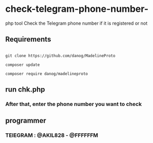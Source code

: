# check-telegram-phone-number-
php tool Check the Telegram phone number if it is registered or not 


## Requirements
```

git clone https://github.com/danog/MadelineProto

composer update

composer require danog/madelineproto

```

## run chk.php
### After that, enter the phone number you want to check 

## programmer 

### TElEGRAM : @AKIL828 - @FFFFFFM
